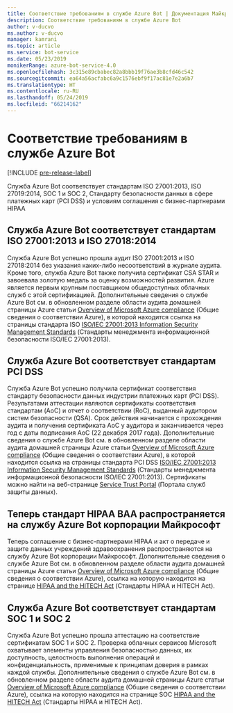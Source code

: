 ```yaml
---
title: Соответствие требованиям в службе Azure Bot | Документация Майкрософт
description: Соответствие требованиям в службе Azure Bot
author: v-ducvo
ms.author: v-ducvo
manager: kamrani
ms.topic: article
ms.service: bot-service
ms.date: 05/23/2019
monikerRange: azure-bot-service-4.0
ms.openlocfilehash: 3c315e89cbabec82a8bbb19f76ae3b8cfd46c542
ms.sourcegitcommit: ea64a56acfabc6a9c1576ebf9f17ac81e7e2a6b7
ms.translationtype: HT
ms.contentlocale: ru-RU
ms.lasthandoff: 05/24/2019
ms.locfileid: "66214162"
---
```

# <a name="bot-service-compliance"></a>Соответствие требованиям в службе Azure Bot

[!INCLUDE [pre-release-label](../includes/pre-release-label.md)]

Служба Azure Bot соответствует стандартам ISO 27001:2013, ISO 27019:2014, SOC 1 и SOC 2, Стандарту безопасности данных в сфере платежных карт (PCI DSS) и условиям соглашения с бизнес-партнерами HIPAA

## <a name="azure-bot-service-is-compliant-with-iso-270012013-and-iso-270182014"></a>Служба Azure Bot соответствует стандартам ISO 27001:2013 и ISO 27018:2014 
Служба Azure Bot успешно прошла аудит ISO 27001:2013 и ISO 27018:2014 без указания каких-либо несоответствий в журнале аудита. Кроме того, служба Azure Bot также получила сертификат CSA STAR и завоевала золотую медаль за оценку возможностей развития.  Azure является первым крупным поставщиком общедоступных облачных служб с этой сертификацией. Дополнительные сведения о службе Azure Bot см. в обновленном разделе области аудита домашней страницы Azure статьи [Overview of Microsoft Azure compliance](https://gallery.technet.microsoft.com/Overview-of-Azure-c1be3942) (Общие сведения о соответствии Azure), в которой находится ссылка на страницы стандарта ISO [ISO/IEC 27001:2013 Information Security Management Standards](https://www.microsoft.com/en-us/trustcenter/compliance/iso-iec-27001) (Стандарты менеджмента информационной безопасности ISO/IEC 27001:2013).  
 
## <a name="azure-bot-service-is-compliant-with-pci-dss"></a>Служба Azure Bot соответствует стандартам PCI DSS
Служба Azure Bot успешно получила сертификат соответствия стандарту безопасности данных индустрии платежных карт (PCI DSS). Результатами аттестации являются сертификаты соответствия стандартам (AoC) и отчет о соответствии (RoC), выданный аудитором систем безопасности (QSA). Срок действия начинается с прохождения аудита и получения сертификата AoC у аудитора и заканчивается через год с даты подписания AoC (22 декабря 2017 года). Дополнительные сведения о службе Azure Bot см. в обновленном разделе области аудита домашней страницы Azure статьи [Overview of Microsoft Azure compliance](https://gallery.technet.microsoft.com/Overview-of-Azure-c1be3942) (Общие сведения о соответствии Azure), в которой находится ссылка на страницы стандарта PCI DSS [ISO/IEC 27001:2013 Information Security Management Standards](https://www.microsoft.com/en-us/trustcenter/compliance/iso-iec-27001) (Стандарты менеджмента информационной безопасности ISO/IEC 27001:2013).  Сертификаты можно найти на веб-странице [Service Trust Portal](https://servicetrust.microsoft.com/) (Портала служб защиты данных).
 
## <a name="azure-bot-service-is-now-covered-under-microsofts-hipaa-baa"></a>Теперь стандарт HIPAA BAA распространяется на службу Azure Bot корпорации Майкрософт
Теперь соглашение с бизнес-партнерами HIPAA и акт о передаче и защите данных учреждений здравоохранения распространяются на службу Azure Bot корпорации Майкрософт. Дополнительные сведения о службе Azure Bot см. в обновленном разделе области аудита домашней страницы Azure статьи [Overview of Microsoft Azure compliance](https://gallery.technet.microsoft.com/Overview-of-Azure-c1be3942) (Общие сведения о соответствии Azure), ссылка на которую находится на странице [HIPAA and the HITECH Act](https://www.microsoft.com/en-us/TrustCenter/Compliance/HIPAA) (Стандарты HIPAA и HITECH Act).  


## <a name="azure-bot-service-is-compliant-with-soc-1-and-soc-2"></a>Служба Azure Bot соответствует стандартам SOC 1 и SOC 2 
Служба Azure Bot успешно прошла аттестацию на соответствие сертификатам SOC 1 и SOC 2. Проверка облачных сервисов Microsoft охватывает элементы управления безопасностью данных, их доступность, целостность выполнения операций и конфиденциальность, применимые к принципам доверия в рамках каждой службы. Дополнительные сведения о службе Azure Bot см. в обновленном разделе области аудита домашней страницы Azure статьи [Overview of Microsoft Azure compliance](https://gallery.technet.microsoft.com/Overview-of-Azure-c1be3942) (Общие сведения о соответствии Azure), ссылка на которую находится на странице SOC [HIPAA and the HITECH Act](https://www.microsoft.com/en-us/trustcenter/compliance/iso-iec-27001) (Стандарты HIPAA и HITECH Act).  
 

